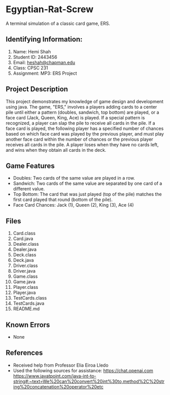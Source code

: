 # Egyptian-Rat-Screw
A terminal simulation of a classic card game, ERS.

## Identifying Information: 
1. Name: Hemi Shah
2. Student ID: 2443456
3. Email: heshah@chapman.edu
4. Class: CPSC 231
5. Assignment: MP3: ERS Project

## Project Description
This project demonstrates my knowledge of game design and development using java.
The game, "ERS," involves a players adding cards to a center pile until either a pattern (doubles, sandwich, top bottom) are played,
or a face card (Jack, Queen, King, Ace) is played. If a special pattern is recognized, a player can slap the pile to receive all cards in the pile.
If a face card is played, the following player has a specified number of chances based on which face card was played by the previous player, and must
play another face card within the number of chances or the previous player receives all cards in the pile. A player loses when they have no cards left,
and wins when they obtain all cards in the deck.
   
## Game Features 
- Doubles: Two cards of the same value are played in a row.
- Sandwich: Two cards of the same value are separated by one card of a different value.
- Top Bottom: The card that was just played (top of the pile) matches the first card played that round (bottom of the pile).
- Face Card Chances: Jack (1), Queen (2), King (3), Ace (4)

## Files 
1. Card.class
2. Card.java
3. Dealer.class
4. Dealer.java
5. Deck.class
6. Deck.java
7. Driver.class
8. Driver.java
9. Game.class
10. Game.java
11. Player.class
12. Player.java
13. TestCards.class
14. TestCards.java
15. README.md

## Known Errors 
- None

## References
- Received help from Professor Elia Eiroa Lledo
- Used the following sources for assistance:
  https://chat.openai.com
  https://www.javatpoint.com/java-int-to-string#:~text=We%20can%20convert%20int%30to,method%2C%20string%20concatenation%20operator%20etc

